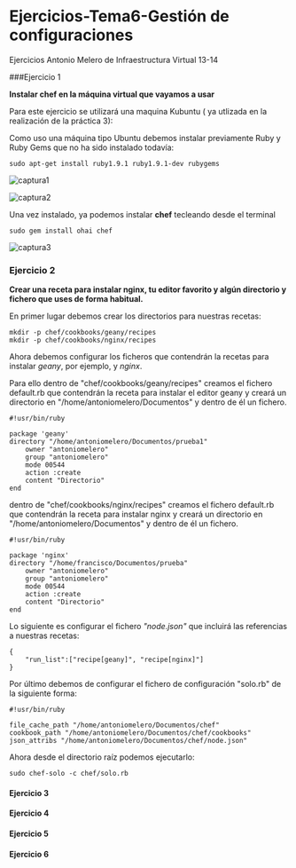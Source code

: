 Ejercicios-Tema6-Gestión de configuraciones
===========================================

Ejercicios Antonio Melero de Infraestructura Virtual 13-14 


###Ejercicio 1

**Instalar chef en la máquina virtual que vayamos a usar**

Para este ejercicio se utilizará una maquina Kubuntu ( ya utlizada en la realización de la práctica 3):

Como uso una máquina tipo Ubuntu debemos instalar previamente Ruby y Ruby Gems que no ha sido instalado todavía:

    sudo apt-get install ruby1.9.1 ruby1.9.1-dev rubygems

![captura1](https://dl.dropbox.com/s/izmdghj35bp4vpx/t6_ej1.png)

![captura2](https://dl.dropbox.com/s/rcevf6kok2hqsnh/t6_ej1_2.png)

Una vez instalado, ya podemos instalar **chef** tecleando desde el terminal

    sudo gem install ohai chef

![captura3](https://dl.dropbox.com/s/nvv06nig2py4vvu/t6_ej1_3.png)


### Ejercicio 2

**Crear una receta para instalar nginx, tu editor favorito y algún directorio y fichero que uses de forma habitual.**

En primer lugar debemos crear los directorios para nuestras recetas:

    mkdir -p chef/cookbooks/geany/recipes
    mkdir -p chef/cookbooks/nginx/recipes

Ahora debemos configurar los ficheros que contendrán la recetas para instalar *geany*, por ejemplo, y *nginx*.

Para ello dentro de "chef/cookbooks/geany/recipes" creamos el fichero default.rb que contendrán la receta para instalar el editor geany y creará un directorio en "/home/antoniomelero/Documentos" y dentro de él un fichero.

    #!usr/bin/ruby

    package 'geany'
    directory "/home/antoniomelero/Documentos/prueba1"
        owner "antoniomelero"
        group "antoniomelero"
        mode 00544
        action :create
        content "Directorio"
    end

dentro de "chef/cookbooks/nginx/recipes" creamos el fichero default.rb que contendrán la receta para instalar nginx y creará un directorio en "/home/antoniomelero/Documentos" y dentro de él un fichero.

    #!usr/bin/ruby

    package 'nginx'
    directory "/home/francisco/Documentos/prueba"
        owner "antoniomelero"
        group "antoniomelero"
        mode 00544
        action :create
        content "Directorio"
    end

Lo siguiente es configurar el fichero *"node.json"* que incluirá las referencias a nuestras recetas:

    {
        "run_list":["recipe[geany]", "recipe[nginx]"]
    }

Por último debemos de configurar el fichero de configuración "solo.rb" de la siguiente forma:

    #!usr/bin/ruby

    file_cache_path "/home/antoniomelero/Documentos/chef"
    cookbook_path "/home/antoniomelero/Documentos/chef/cookbooks"
    json_attribs "/home/antoniomelero/Documentos/chef/node.json"

Ahora desde el directorio raíz podemos ejecutarlo:

    sudo chef-solo -c chef/solo.rb

#### Ejercicio 3

#### Ejercicio 4

#### Ejercicio 5

#### Ejercicio 6
